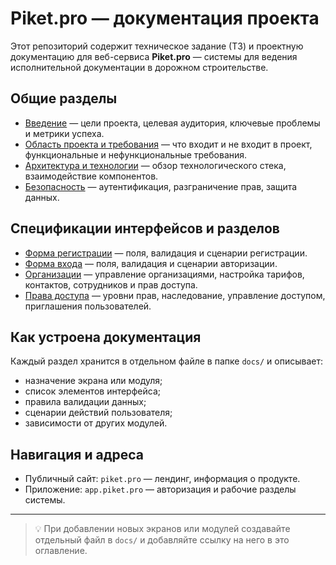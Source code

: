 # Piket.pro — документация проекта

Этот репозиторий содержит техническое задание (ТЗ) и проектную документацию для веб-сервиса **Piket.pro** — системы для ведения исполнительной документации в дорожном строительстве.

## Общие разделы

- [Введение](docs/introduction.md) — цели проекта, целевая аудитория, ключевые проблемы и метрики успеха.
- [Область проекта и требования](docs/requirements.md) — что входит и не входит в проект, функциональные и нефункциональные требования.
- [Архитектура и технологии](docs/architecture.md) — обзор технологического стека, взаимодействие компонентов.
- [Безопасность](docs/security.md) — аутентификация, разграничение прав, защита данных.

## Спецификации интерфейсов и разделов

- [Форма регистрации](docs/registration.md) — поля, валидация и сценарии регистрации.
- [Форма входа](docs/login.md) — поля, валидация и сценарии авторизации.
- [Организации](docs/organizations.md) — управление организациями, настройка тарифов, контактов, сотрудников и прав доступа.
- [Права доступа](docs/access.md) — уровни прав, наследование, управление доступом, приглашения пользователей.

## Как устроена документация

Каждый раздел хранится в отдельном файле в папке `docs/` и описывает:
- назначение экрана или модуля;
- список элементов интерфейса;
- правила валидации данных;
- сценарии действий пользователя;
- зависимости от других модулей.

## Навигация и адреса

- Публичный сайт: `piket.pro` — лендинг, информация о продукте.
- Приложение: `app.piket.pro` — авторизация и рабочие разделы системы.

---

> 💡 При добавлении новых экранов или модулей создавайте отдельный файл в `docs/` и добавляйте ссылку на него в это оглавление.
